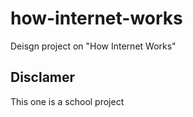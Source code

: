 # how-internet-works
Deisgn project on "How Internet Works"

## Disclamer
This one is a school project

